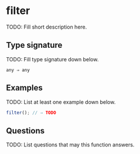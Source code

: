 # filter

TODO: Fill short description here.

## Type signature

TODO: Fill type signature down below.

```
any ⇒ any
```

## Examples

TODO: List at least one example down below.

```javascript
filter(); // ⇒ TODO
```

## Questions

TODO: List questions that may this function answers.
